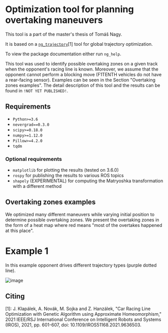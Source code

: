 # Optimization tool for planning overtaking maneuvers
This tool is a part of the master's thesis of Tomáš Nagy. 

It is based on a [`ng_trajectory`](https://github.com/jara001/ng_trajectory?tab=readme-ov-file)[1] tool for global trajectory optimization.

To view the package documentation either run `ng_help`.

This tool was used to identify possible overtaking zones on a given track when the opponent's racing line is known. Moreover, we assume that the opponent cannot perform a blocking move (F1TENTH vehicles do not have a rear-facing sensor). Examples can be seen in the Section "Overtaking zones examples". The detail description of this tool and the results can be found in `!NOT YET PUBLISHED!`.

## Requirements

- `Python>=3.6`
- `nevergrad==0.3.0`
- `scipy>=0.18.0`
- `numpy>=1.12.0`
- `Pillow>=4.2.0`
- `tqdm`


### Optional requirements

- `matplotlib` for plotting the results (tested on 3.6.0)
- `rospy` for publishing the results to various ROS topics
- `shapely` (EXPERIMENTAL) for computing the Matryoshka transformation with a different method

## Overtaking zones examples
We optimized many different maneuvers while varying initial position to determine possible overtaking zones. We present the overtaking zones in the form of a heat map where red means "most of the overtakes happened at this place".

# Example 1
In this example opponent drives different trajectory types (purple dotted line). 

![image](images/zones/zone_track_1.png)


## Citing

[1]: J. Klapálek, A. Novák, M. Sojka and Z. Hanzálek, "Car Racing Line Optimization with Genetic Algorithm using Approximate Homeomorphism," 2021 IEEE/RSJ International Conference on Intelligent Robots and Systems (IROS), 2021, pp. 601-607, doi: 10.1109/IROS51168.2021.9636503.
